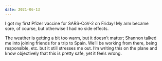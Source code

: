 ```yaml
---
date: 2021-06-13
---
```


I got my first Pfizer vaccine for SARS-CoV-2 on Friday! My arm became sore, of course, but otherwise I had no side effects.

The weather is getting a bit too warm, but it doesn’t matter; Shannon talked me into joining friends for a trip to Spain. We’ll be working from there, being responsible, etc. but it still stresses me out. I’m writing this on the plane and know objectively that this is pretty safe, yet it feels wrong.
